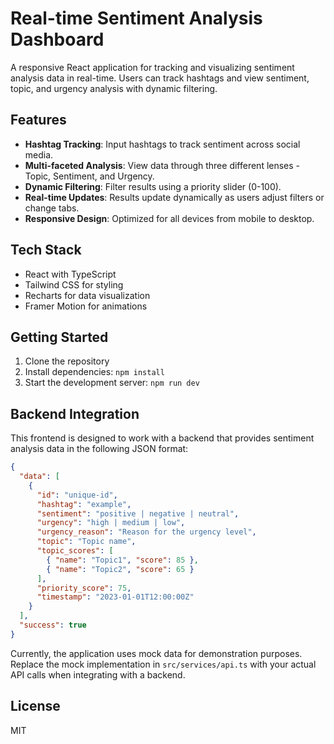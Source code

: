 # Real-time Sentiment Analysis Dashboard

A responsive React application for tracking and visualizing sentiment analysis data in real-time. Users can track hashtags and view sentiment, topic, and urgency analysis with dynamic filtering.

## Features

- **Hashtag Tracking**: Input hashtags to track sentiment across social media.
- **Multi-faceted Analysis**: View data through three different lenses - Topic, Sentiment, and Urgency.
- **Dynamic Filtering**: Filter results using a priority slider (0-100).
- **Real-time Updates**: Results update dynamically as users adjust filters or change tabs.
- **Responsive Design**: Optimized for all devices from mobile to desktop.

## Tech Stack

- React with TypeScript
- Tailwind CSS for styling
- Recharts for data visualization
- Framer Motion for animations

## Getting Started

1. Clone the repository
2. Install dependencies: `npm install`
3. Start the development server: `npm run dev`

## Backend Integration

This frontend is designed to work with a backend that provides sentiment analysis data in the following JSON format:

```json
{
  "data": [
    {
      "id": "unique-id",
      "hashtag": "example",
      "sentiment": "positive | negative | neutral",
      "urgency": "high | medium | low",
      "urgency_reason": "Reason for the urgency level",
      "topic": "Topic name",
      "topic_scores": [
        { "name": "Topic1", "score": 85 },
        { "name": "Topic2", "score": 65 }
      ],
      "priority_score": 75,
      "timestamp": "2023-01-01T12:00:00Z"
    }
  ],
  "success": true
}
```

Currently, the application uses mock data for demonstration purposes. Replace the mock implementation in `src/services/api.ts` with your actual API calls when integrating with a backend.

## License

MIT